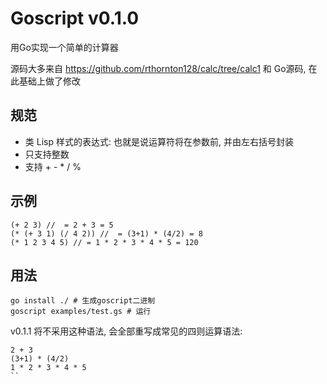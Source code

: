 # Goscript v0.1.0

用Go实现一个简单的计算器

源码大多来自 https://github.com/rthornton128/calc/tree/calc1 和 Go源码, 在此基础上做了修改

## 规范
* 类 Lisp 样式的表达式: 也就是说运算符将在参数前, 并由左右括号封装
* 只支持整数
* 支持 + - * / %

## 示例

```
(+ 2 3) //  = 2 + 3 = 5
(* (+ 3 1) (/ 4 2)) //  = (3+1) * (4/2) = 8
(* 1 2 3 4 5) // = 1 * 2 * 3 * 4 * 5 = 120
```

## 用法
```
go install ./ # 生成goscript二进制
goscript examples/test.gs # 运行
```

v0.1.1 将不采用这种语法, 会全部重写成常见的四则运算语法:

```
2 + 3
(3+1) * (4/2)
1 * 2 * 3 * 4 * 5
``